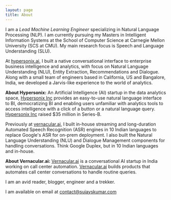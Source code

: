 ```yaml
---
layout: page
title: About
---
```


<!-- <p class="message"> -->
<!--   Hey there! This page is included as an example. Feel free to customize it for your own use upon downloading. Carry on! -->
<!-- </p> -->

<!-- In the novel, *The Strange Case of Dr. Jeykll and Mr. Hyde*, Mr. Poole is Dr. Jekyll's virtuous and loyal butler. Similarly, Poole is an upstanding and effective butler that helps you build Jekyll themes. It's made by [@mdo](https://twitter.com/mdo). -->

<!-- There are currently two themes built on Poole: -->

<!-- * [Hyde](http://hyde.getpoole.com) -->
<!-- * [Lanyon](http://lanyon.getpoole.com) -->

<!-- Learn more and contribute on [GitHub](https://github.com/poole). -->

<!-- ## Setup -->

<!-- Some fun facts about the setup of this project include: -->

<!-- * Built for [Jekyll](http://jekyllrb.com) -->
<!-- * Developed on GitHub and hosted for free on [GitHub Pages](https://pages.github.com) -->
<!-- * Coded with [Sublime Text 2](http://sublimetext.com), an amazing code editor -->
<!-- * Designed and developed while listening to music like [Blood Bros Trilogy](https://soundcloud.com/maddecent/sets/blood-bros-series) -->

<!-- Have questions or suggestions? Feel free to [open an issue on GitHub](https://github.com/poole/issues/new) or [ask me on Twitter](https://twitter.com/mdo). -->

<!-- Thanks for reading! -->

I am a *Lead Machine Learning Engineer* specializing in Natural Language Processing (NLP). I am currently pursuing my Masters in Intelligent Information Systems at the School of Computer Science at Carnegie Mellon University (SCS at CMU). My main research focus is Speech and Language Understanding (SLU). 

At [hypersonix.ai](https://hypersonix.ai/), I built a native conversational interface to enterprise business intelligence and analytics, with focus on Natural Language Understanding (NLU), Entity Extraction, Recommendations and Dialogue. Along with a small team of engineers based in California, US and Bangalore, India, we developed a Jarvis-like experience to the world of analytics.

**About Hypersonix:**
An Artificial Intelligence (AI) startup in the data analytics space, [Hypersonix Inc](https://hypersonix.ai/) provides an easy-to-use natural language interface to BI, democratizing BI  and enabling users unfamiliar with analytics tools to access intelligence with a click of a button or a natural language query. [Hypersonix Inc](https://hypersonix.ai/) raised $35 million in Series-B.

Previously at [vernacular.ai](https://vernacular.ai/), I built in-house streaming and long-duration Automated Speech Recognition (ASR) engines in 10 Indian languages to replace Google's ASR for on-prem deployment. I also built the Natural Language Understanding (NLU) and Dialogue Management components for handling conversations. Think Google Duplex, but in 10 Indian languages and in-house.

**About Vernacular.ai:**
[Vernacular.ai](https://vernacular.ai/) is a conversational AI startup in India working on call center automation. [Vernacular.ai](https://vernacular.ai/) builds products that automates call center conversations to handle routine queries. 

I am an avid reader, blogger, engineer and a trekker.

I am available on email at [contact@sujayskumar.com](mailto:contact@sujayskumar.com)
